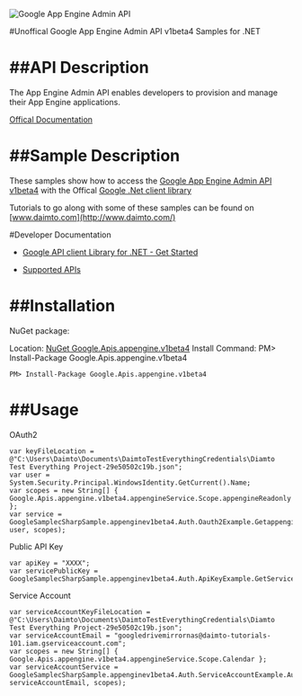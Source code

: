 ﻿![Google App Engine Admin API](http://www.google.com/images/icons/product/search-32.gif)

#Unoffical Google App Engine Admin API v1beta4 Samples for .NET  

##API Description
=============

The App Engine Admin API enables developers to provision and manage their App Engine applications.

[Offical Documentation](https://cloud.google.com/appengine/docs/admin-api/)

##Sample Description
=============

These samples show how to access the [Google App Engine Admin API v1beta4](https://cloud.google.com/appengine/docs/admin-api/) with the Offical [Google .Net client library](https://github.com/google/google-api-dotnet-client)

Tutorials to go along with some of these samples can be found on [www.daimto.com](http://www.daimto.com/)

#Developer Documentation

* [Google API client Library for .NET - Get Started](https://developers.google.com/api-client-library/dotnet/get_started)

* [Supported APIs](https://developers.google.com/api-client-library/dotnet/apis/)

##Installation
=================================

NuGet package:

Location: [NuGet Google.Apis.appengine.v1beta4](https://www.nuget.org/packages/Google.Apis.appengine.v1beta4)
Install Command: PM>  Install-Package Google.Apis.appengine.v1beta4

```
PM> Install-Package Google.Apis.appengine.v1beta4
```

##Usage
=================================

OAuth2
```
var keyFileLocation = @"C:\Users\Daimto\Documents\DaimtoTestEverythingCredentials\Diamto Test Everything Project-29e50502c19b.json";
var user = System.Security.Principal.WindowsIdentity.GetCurrent().Name;
var scopes = new String[] { Google.Apis.appengine.v1beta4.appengineService.Scope.appengineReadonly };
var service = GoogleSamplecSharpSample.appenginev1beta4.Auth.Oauth2Example.GetappengineService(keyFileLocation, user, scopes);
```
Public API Key
```
var apiKey = "XXXX";
var servicePublicKey = GoogleSamplecSharpSample.appenginev1beta4.Auth.ApiKeyExample.GetService(apiKey);
```
Service Account
```
var serviceAccountKeyFileLocation = @"C:\Users\Daimto\Documents\DaimtoTestEverythingCredentials\Diamto Test Everything Project-29e50502c19b.json";
var serviceAccountEmail = "googledrivemirrornas@daimto-tutorials-101.iam.gserviceaccount.com";
var scopes = new String[] { Google.Apis.appengine.v1beta4.appengineService.Scope.Calendar };            
var serviceAccountService = GoogleSamplecSharpSample.appenginev1beta4.Auth.ServiceAccountExample.AuthenticateServiceAccount(serviceAccountKeyFileLocation, serviceAccountEmail, scopes);
```
